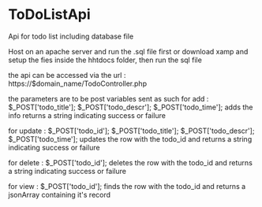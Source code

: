 # ToDoListApi
Api for todo list including database file

Host on an apache server and run the .sql file first 
or download xamp and setup the fies inside the hhtdocs folder, then run the sql file

the api can be accessed via the url : https://$domain_name/TodoController.php

the parameters are to be post variables sent as such
for add :
$_POST['todo_title'];
$_POST['todo_descr'];
$_POST['todo_time'];
adds the info returns a string indicating success or failure

for update :
$_POST['todo_id'];
$_POST['todo_title'];
$_POST['todo_descr'];
$_POST['todo_time'];
updates the row with the todo_id and returns a string indicating success or failure

for delete :
$_POST['todo_id'];
deletes the row with the todo_id and returns a string indicating success or failure


for view :
$_POST['todo_id'];
finds the row with the todo_id and returns a jsonArray containing it's record
